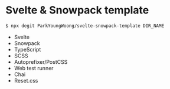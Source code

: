 # Svelte & Snowpack template

```bash
$ npx degit ParkYoungWoong/svelte-snowpack-template DIR_NAME
```

- Svelte
- Snowpack
- TypeScript
- SCSS
- Autoprefixer/PostCSS
- Web test runner
- Chai
- Reset.css
